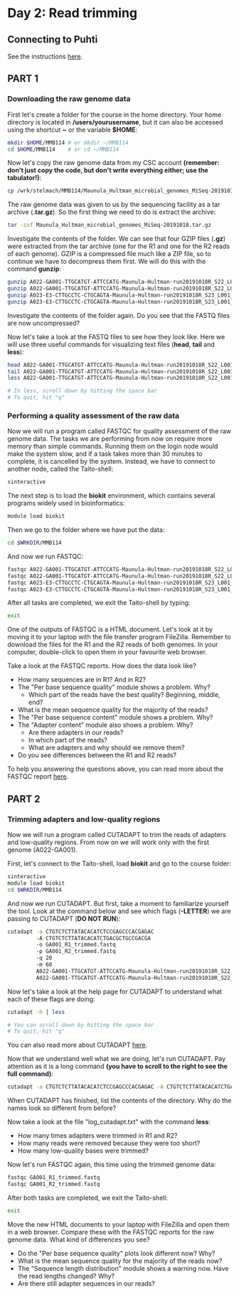 # Day 2: Read trimming

## Connecting to Puhti

See the instructions [here](01-UNIX-and-CSC.md#connecting-to-puhti).

## PART 1

### Downloading the raw genome data

First let's create a folder for the course in the home directory. Your home directory is located in **/users/yourusername**, but it can also be accessed using the shortcut **~** or the variable **$HOME**:

```bash
mkdir $HOME/MMB114 # or mkdir ~/MMB114
cd $HOME/MMB114    # or cd ~/MMB114
```

Now let's copy the raw genome data from my CSC account **(remember: don't just copy the code, but don't write everything either; use the tabulator!)**:

```bash
cp /wrk/stelmach/MMB114/Maunula_Hultman_microbial_genomes_MiSeq-20191018.tar.gz .
```

The raw genome data was given to us by the sequencing facility as a tar archive (**.tar.gz**). So the first thing we need to do is extract the archive:

```bash
tar -zxf Maunula_Hultman_microbial_genomes_MiSeq-20191018.tar.gz
```

Investigate the contents of the folder. We can see that four GZIP files (**.gz**) were extracted from the tar archive (one for the R1 and one for the R2 reads of each genome). GZIP is a compressed file much like a ZIP file, so to continue we have to decompress them first. We will do this with the command **gunzip**:

```bash
gunzip A022-GA001-TTGCATGT-ATTCCATG-Maunula-Hultman-run20191018R_S22_L001_R1_001.fastq.gz
gunzip A022-GA001-TTGCATGT-ATTCCATG-Maunula-Hultman-run20191018R_S22_L001_R2_001.fastq.gz
gunzip A023-E3-CTTGCCTC-CTGCAGTA-Maunula-Hultman-run20191018R_S23_L001_R1_001.fastq.gz
gunzip A023-E3-CTTGCCTC-CTGCAGTA-Maunula-Hultman-run20191018R_S23_L001_R2_001.fastq.gz
```

Investigate the contents of the folder again. Do you see that the FASTQ files are now uncompressed?  

Now let's take a look at the FASTQ files to see how they look like. Here we will use three useful commands for visualizing text files (**head**, **tail** and **less**):

```bash
head A022-GA001-TTGCATGT-ATTCCATG-Maunula-Hultman-run20191018R_S22_L001_R1_001.fastq
tail A022-GA001-TTGCATGT-ATTCCATG-Maunula-Hultman-run20191018R_S22_L001_R1_001.fastq
less A022-GA001-TTGCATGT-ATTCCATG-Maunula-Hultman-run20191018R_S22_L001_R1_001.fastq

# In less, scroll down by hitting the space bar
# To quit, hit "q"
```

### Performing a quality assessment of the raw data

Now we will run a program called FASTQC for quality assessment of the raw genome data. The tasks we are performing from now on require more memory than simple commands. Running them on the login node would make the system slow, and if a task takes more than 30 minutes to complete, it is cancelled by the system. Instead, we have to connect to another node, called the Taito-shell:

```bash
sinteractive
```

The next step is to load the **biokit** environment, which contains several programs widely used in bioinformatics:

```bash
module load biokit
```

Then we go to the folder where we have put the data:

```bash
cd $WRKDIR/MMB114
```

And now we run FASTQC:

```bash
fastqc A022-GA001-TTGCATGT-ATTCCATG-Maunula-Hultman-run20191018R_S22_L001_R1_001.fastq
fastqc A022-GA001-TTGCATGT-ATTCCATG-Maunula-Hultman-run20191018R_S22_L001_R2_001.fastq
fastqc A023-E3-CTTGCCTC-CTGCAGTA-Maunula-Hultman-run20191018R_S23_L001_R1_001.fastq
fastqc A023-E3-CTTGCCTC-CTGCAGTA-Maunula-Hultman-run20191018R_S23_L001_R2_001.fastq
```

After all tasks are completed, we exit the Taito-shell by typing:

```bash
exit
```

One of the outputs of FASTQC is a HTML document. Let's look at it by moving it to your laptop with the file transfer program FileZilla. Remember to download the files for the R1 and the R2 reads of both genomes. In your computer, double-click to open them in your favourite web browser.  

Take a look at the FASTQC reports. How does the data look like?

* How many sequences are in R1? And in R2?
* The "Per base sequence quality" module shows a problem. Why?
  * Which part of the reads have the best quality? Beginning, middle, end?
* What is the mean sequence quality for the majority of the reads?
* The "Per base sequence content" module shows a problem. Why?
* The "Adapter content" module also shows a problem. Why?
  * Are there adapters in our reads?
  * In which part of the reads?
  * What are adapters and why should we remove them?
* Do you see differences between the R1 and R2 reads?

To help you answering the questions above, you can read more about the FASTQC report [here](http://www.bioinformatics.babraham.ac.uk/projects/fastqc/Help/3%20Analysis%20Modules/).

## PART 2

### Trimming adapters and low-quality regions

Now we will run a program called CUTADAPT to trim the reads of adapters and low-quality regions. From now on we will work only with the first genome (A022-GA001).

First, let's connect to the Taito-shell, load **biokit** and go to the course folder:

```bash
sinteractive
module load biokit
cd $WRKDIR/MMB114
```

And now we run CUTADAPT. But first, take a moment to familiarize yourself the tool. Look at the command below and see which flags (**-LETTER**) we are passing to CUTADAPT (**DO NOT RUN**):

```bash
cutadapt -a CTGTCTCTTATACACATCTCCGAGCCCACGAGAC
         -A CTGTCTCTTATACACATCTGACGCTGCCGACGA
         -o GA001_R1_trimmed.fastq
         -p GA001_R2_trimmed.fastq
         -q 20
         -m 60
         A022-GA001-TTGCATGT-ATTCCATG-Maunula-Hultman-run20191018R_S22_L001_R1_001.fastq
         A022-GA001-TTGCATGT-ATTCCATG-Maunula-Hultman-run20191018R_S22_L001_R2_001.fastq
```

Now let's take a look at the help page for CUTADAPT to understand what each of these flags are doing:

```bash
cutadapt -h | less

# You can scroll down by hitting the space bar
# To quit, hit "q"
```

You can also read more about CUTADAPT [here](https://cutadapt.readthedocs.io/en/stable/guide.html).  

Now that we understand well what we are doing, let's run CUTADAPT. Pay attention as it is a long command **(you have to scroll to the right to see the full command)**:

```bash
cutadapt -a CTGTCTCTTATACACATCTCCGAGCCCACGAGAC -A CTGTCTCTTATACACATCTGACGCTGCCGACGA -o GA001_R1_trimmed.fastq -p GA001_R2_trimmed.fastq -q 20 -m 60 A022-GA001-TTGCATGT-ATTCCATG-Maunula-Hultman-run20191018R_S22_L001_R1_001.fastq A022-GA001-TTGCATGT-ATTCCATG-Maunula-Hultman-run20191018R_S22_L001_R2_001.fastq > log_cutadapt.txt
```

When CUTADAPT has finished, list the contents of the directory. Why do the names look so different from before?

Now take a look at the file "log_cutadapt.txt" with the command **less**:

* How many times adapters were trimmed in R1 and R2?
* How many reads were removed because they were too short?
* How many low-quality bases were trimmed?

Now let's run FASTQC again, this time using the trimmed genome data:

```bash
fastqc GA001_R1_trimmed.fastq
fastqc GA001_R2_trimmed.fastq
```

After both tasks are completed, we exit the Taito-shell:

```bash
exit
```

Move the new HTML documents to your laptop with FileZilla and open them in a web browser. Compare these with the FASTQC reports for the raw genome data. What kind of differences you see?

* Do the "Per base sequence quality" plots look different now? Why?
* What is the mean sequence quality for the majority of the reads now?
* The "Sequence length distribution" module shows a warning now. Have the read lengths changed? Why?
* Are there still adapter sequences in our reads?
